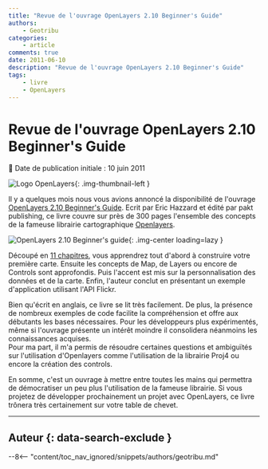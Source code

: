 ```yaml
---
title: "Revue de l'ouvrage OpenLayers 2.10 Beginner's Guide"
authors:
    - Geotribu
categories:
    - article
comments: true
date: 2011-06-10
description: "Revue de l'ouvrage OpenLayers 2.10 Beginner's Guide"
tags:
    - livre
    - OpenLayers
---
```


# Revue de l'ouvrage OpenLayers 2.10 Beginner's Guide

:calendar: Date de publication initiale : 10 juin 2011

![Logo OpenLayers](https://cdn.geotribu.fr/img/logos-icones/logiciels_librairies/openlayers.png){: .img-thumbnail-left }

Il y a quelques mois nous vous avions annoncé la disponibilité de l'ouvrage [OpenLayers 2.10 Beginner's Guide](https://www.packtpub.com/openlayers-2-1-javascript-web-mapping-library-beginners-guide/book). Ecrit par Eric Hazzard et édité par pakt publishing, ce livre couvre sur près de 300 pages l'ensemble des concepts de la fameuse librairie cartographique [Openlayers](https://openlayers.org/).

![OpenLayers 2.10 Beginner's guide](https://cdn.geotribu.fr/img/articles-blog-rdp/articles/2011/OpenLayers_2-10_Beginner-s-Guide_cov.jpg){: .img-center loading=lazy }

Découpé en [11 chapitres](https://www.packtpub.com/toc/openlayers-210-beginners-guide-table-contents), vous apprendrez tout d'abord à construire votre première carte. Ensuite les concepts de Map, de Layers ou encore de Controls sont approfondis. Puis l'accent est mis sur la personnalisation des données et de la carte. Enfin, l'auteur conclut en présentant un exemple d'application utilisant l'API Flickr.

Bien qu'écrit en anglais, ce livre se lit très facilement. De plus, la présence de nombreux exemples de code facilite la compréhension et offre aux débutants les bases nécessaires. Pour les développeurs plus expérimentés, même si l'ouvrage présente un intérêt moindre il consolidera néanmoins les connaissances acquises.  
Pour ma part, il m'a permis de résoudre certaines questions et ambiguïtés sur l'utilisation d'Openlayers comme l'utilisation de la librairie Proj4 ou encore la création des controls.

En somme, c'est un ouvrage à mettre entre toutes les mains qui permettra de démocratiser un peu plus l'utilisation de la fameuse librairie. Si vous projetez de développer prochainement un projet avec OpenLayers, ce livre trônera très certainement sur votre table de chevet.

----

## Auteur {: data-search-exclude }

--8<-- "content/toc_nav_ignored/snippets/authors/geotribu.md"
